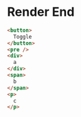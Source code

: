 # Render End
```html
<button>
  Toggle
</button>
<pre />
<div>
  a
</div>
<span>
  b
</span>
<p>
  c
</p>
```
